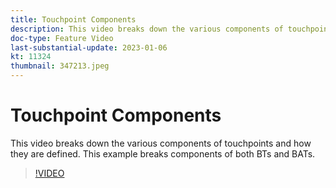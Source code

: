 ```yaml
---
title: Touchpoint Components
description: This video breaks down the various components of touchpoints and how they are defined. This example breaks components of both BTs and BATs.
doc-type: Feature Video
last-substantial-update: 2023-01-06
kt: 11324
thumbnail: 347213.jpeg
---
```


# Touchpoint Components

This video breaks down the various components of touchpoints and how they are defined. This example breaks components of both BTs and BATs.

>[!VIDEO](https://video.tv.adobe.com/v/347213/?quality=12&learn=on)
